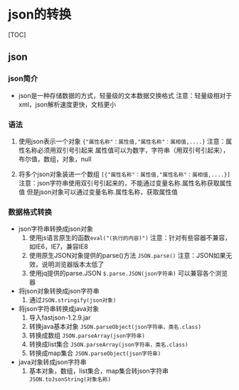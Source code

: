 # json的转换

[TOC]

## json

### json简介

- json是一种存储数据的方式，轻量级的文本数据交换格式
     注意：轻量级相对于xml，json解析速度更快，文档更小

### 语法

1. 使用json表示一个对象
    `{"属性名称"：属性值,"属性名称"：属相值,....}`
    注意：属性名称必须用双引号引起来
    属性值可以为数字，字符串（用双引号引起来），布尔值，数组，对象，null

2. 将多个json对象装进一个数组
  `[{"属性名称"：属性值,"属性名称"：属相值,....}]`
  注意：json字符串使用双引号引起来的，不能通过变量名称.属性名称获取属性值
  但是json对象可以通过变量名称.属性名称，获取属性值

### 数据格式转换

- json字符串转换成json对象
  1. 使用js语言原生的函数`eval("(执行的内容)")`
   注意：针对有些容器不兼容，如IE6，IE7，兼容IE8
  2. 使用原生JSON对象提供的parse()方法
   `JSON.parse()`
   注意：JSON如果无效，说明浏览器版本太低了
  3. 使用jq提供的parse.JSON
   `$.parse.JSON(json字符串)`
   可以兼容各个浏览器
- 将json对象转换成json字符串
  1. 通过`JSON.stringify(json对象)`
- 将json字符串转换成java对象
  1. 导入fastjson-1.2.9.jar
  2. 转换java基本对象
   `JSON.parseObject(json字符串，类名.class)`
  3. 转换成数组
   `JSON.parseArray(json字符串)`
  4. 转换成list集合
   `JSON.parseArray(json字符串，类名.class)`
  5. 转换成map集合
   `JSON.parseObject(json字符串)`
- java对象转成json字符串
  1. 基本对象，数组，list集合，map集合转json字符串
   `JSON.toJsonString(对象名称)`
